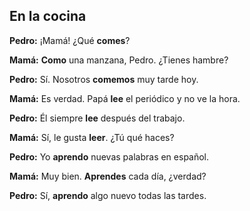 ## En la cocina

**Pedro:** ¡Mamá! ¿Qué **comes**?

**Mamá:** **Como** una manzana, Pedro. ¿Tienes hambre?

**Pedro:** Sí. Nosotros **comemos** muy tarde hoy.

**Mamá:** Es verdad. Papá **lee** el periódico y no ve la hora.

**Pedro:** Él siempre **lee** después del trabajo.

**Mamá:** Sí, le gusta **leer**. ¿Tú qué haces?

**Pedro:** Yo **aprendo** nuevas palabras en español.

**Mamá:** Muy bien. **Aprendes** cada día, ¿verdad?

**Pedro:** Sí, **aprendo** algo nuevo todas las tardes.